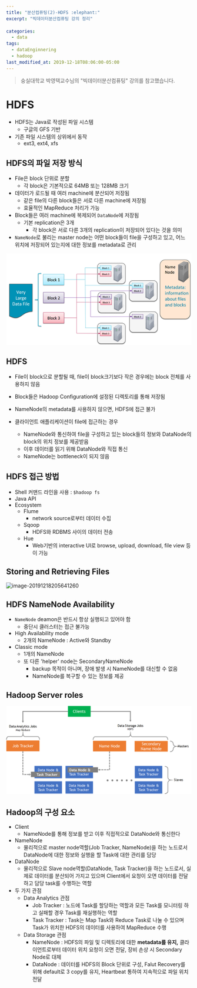 ```yaml
---
title: "분산컴퓨팅(2)-HDFS :elephant:"
excerpt: "빅데이터분산컴퓨팅 강의 정리"

categories:
  - data
tags:
  - dataEnginnering
  - hadoop
last_modified_at: 2019-12-18T08:06:00-05:00
---
```


> 숭실대학교 박영택교수님의 "빅데이터분산컴퓨팅" 강의를 참고했습니다.

# HDFS

- HDFS는 Java로 작성된 파일 시스템
  - 구글의 GFS 기반
- 기존 파일 시스템의 상위에서 동작
  - ext3, ext4, xfs

## HDFS의 파일 저장 방식

- File은 block 단위로 분할
  - 각 block은 기본적으로 64MB 또는 128MB 크기
- 데이터가 로드될 때 여러 machine에 분산되어 저장됨
  - 같은 file의 다른 block들은 서로 다른 machine에 저장됨
  - 효율적인 MapReduce 처리가 가능
- Block들은 여러 machine에 복제되어 `DataNode`에 저장됨
  - 기본 replication은 3개
    - 각 block은 서로 다른 3개의 replication이 저장되어 있다는 것을 의미
- `NameNode`로 불리는 master node는 어떤 block들이 file을 구성하고 있고, 어느 위치에 저장되어 있는지에 대한 정보를 metadata로 관리

![image-20191218204334177](/assets/images/distributed_system/how_hadoop_works_1.png)

## HDFS

- File이 block으로 분할될 때, file이 block크기보다 작은 경우에는 block 전체를 사용하지 않음

- Block들은 Hadoop Configuration에 설정된 디렉토리를 통해 저장됨

- NameNode의 metadata를 사용하지 않으면, HDFS에 접근 불가

- 클라이언트 애플리케이션이 file에 접근하는 경우
  - NameNode와 통신하여 file을 구성하고 있는 block들의 정보와 DataNode의 block의 위치 정보를 제공받음
  - 이후 데이터를 읽기 위해 DataNode와 직접 통신
  - NameNode는 bottleneck이 되지 않음

## HDFS 접근 방법

- Shell 커맨드 라인을 사용 : `$hadoop fs`
- Java API
- Ecosystem
  - Flume
    - network source로부터 데이터 수집
  - Sqoop
    - HDFS와 RDBMS 사이의 데이터 전송
  - Hue
    - Web기반의 interactive UI로 browse, upload, download, file view 등이 가능

## Storing and Retrieving Files

![image-20191218205641260](/assets/image/distributed_system/how_hadoop_works_2.png)

## HDFS NameNode Availability

- `NameNode` deamon은 반드시 항상 실행되고 있어야 함
  - 중단시 클러스터는 접근 불가능
- High Availability mode
  - 2개의 NameNode : Active와 Standby
- Classic mode
  - 1개의 NameNode
  - 또 다른 'helper' node는 SecondaryNameNode
    - backup 목적이 아니며, 장애 발생 시 NameNode를 대신할 수 없음
    - NameNode를 복구할 수 있는 정보를 제공

## Hadoop Server roles

![image-20191218210327814](/assets/images/distributed_system/how_hadoop_works_3.png)

## Hadoop의 구성 요소

- Client
  - NameNode를 통해 정보를 받고 이후 직접적으로 DataNode와 통신한다
- NameNode
  - 물리적으로 master node역할(Job Tracker, NameNode)을 하는 노드로서 DataNode에 대한 정보와 실행을 할 Task에 대한 관리를 담당
- DataNode
  - 물리적으로 Slave node역할(DataNode, Task Tracker)을 하는 노드로서, 실제로 데이터를 분산되어 가지고 있으며 Client에서 요청이 오면 데이터를 전달하고 담당 task를 수행하는 역할
- 두 가지 관점
  - Data Analytics 관점
    - Job Tracker : 노드에 Task를 할당하는 역할과 모든 Task를 모니터링 하고 실패할 경우 Task를 재실행하는 역할
    - Task Tracker : Task는 Map Task와 Reduce Task로 나눌 수 있으며 Task가 위치한 HDFS의 데이터를 사용하여 MapReduce 수행
  - Data Storage 관점
    - NameNode : HDFS의 파일 및 디렉토리에 대한 **metadata를 유지,** 클라이언트로부터 데이터 위치 요청이 오면 전달, 장비 손상 시 Secondary Node로 대체
    - DataNode : 데이터를 HDFS의 Block 단위로 구성, Falut Recovery를 위해 default로 3 copy를 유지, Heartbeat 통하여 지속적으로 파일 위치 전달